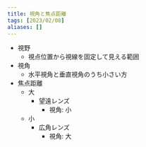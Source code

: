 ```yaml
---
title: 視角と焦点距離
tags: [2023/02/08]
aliases: []
---
```


- 視野
	- 視点位置から視線を固定して見える範囲
- 視角
	- 水平視角と垂直視角のうち小さい方
- 焦点距離
	- 大
		- 望遠レンズ
			- 視角: 小
	- 小
		- 広角レンズ
			- 視角: 大
